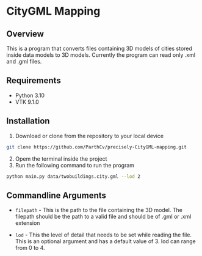 # CityGML Mapping

## Overview

This is a program that converts files containing 3D models of cities stored inside data models to 3D models. Currently 
the program can read only .xml and .gml files.

## Requirements

- Python 3.10
- VTK 9.1.0

## Installation

1. Download or clone from the repository to your local device
```bash
git clone https://github.com/ParthCv/precisely-CityGML-mapping.git
```
2. Opem the terminal inside the project
3. Run the following command to run the program
```bash
python main.py data/twobuildings.city.gml --lod 2
```
## Commandline Arguments

- ```filepath``` - This is the path to the file containing the 3D model. The
filepath should be the path to a valid file and should be of .gml or .xml extension

- `lod` - This the level of detail that needs to be set while reading the file.
This is an optional argument and has a default value of 3. lod can range from 0 to 4.